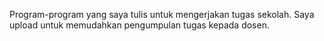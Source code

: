 Program-program yang saya tulis untuk mengerjakan tugas sekolah. Saya upload untuk memudahkan pengumpulan tugas kepada dosen.
